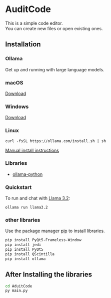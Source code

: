 # AuditCode

This is a simple code editor.<br/>
You can create new files or open existing ones.

## Installation
### Ollama
Get up and running with large language models.

### macOS

[Download](https://ollama.com/download/Ollama-darwin.zip)

### Windows

[Download](https://ollama.com/download/OllamaSetup.exe)

### Linux

```
curl -fsSL https://ollama.com/install.sh | sh
```

[Manual install instructions](https://github.com/ollama/ollama/blob/main/docs/linux.md)

### Libraries

- [ollama-python](https://github.com/ollama/ollama-python)

### Quickstart

To run and chat with [Llama 3.2](https://ollama.com/library/llama3.2):

```
ollama run llama3.2
```

### other libraries
Use the package manager [pip](https://pip.pypa.io/en/stable/) to install libraries.

```bash
pip install PyQt5-Frameless-Window
pip install jedi
pip install PyQt5
pip install QScintilla
pip install ollama
```

## After Installing the libraries 

```bash
cd AduitCode 
py main.py
```
